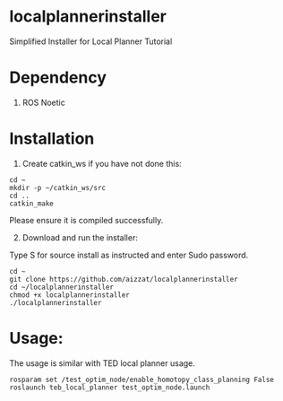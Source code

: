 # localplannerinstaller
Simplified Installer for Local Planner Tutorial

# Dependency 

1. ROS Noetic

# Installation

1. Create catkin_ws if you have not done this: 
```
cd ~
mkdir -p ~/catkin_ws/src
cd ..
catkin_make
```
Please ensure it is compiled successfully. 

2. Download and run the installer: 

Type S for source install as instructed and enter Sudo password. 

```
cd ~
git clone https://github.com/aizzat/localplannerinstaller 
cd ~/localplannerinstaller
chmod +x localplannerinstaller
./localplannerinstaller
```

# Usage: 

The usage is similar with TED local planner usage. 

```
rosparam set /test_optim_node/enable_homotopy_class_planning False
roslaunch teb_local_planner test_optim_node.launch
```



